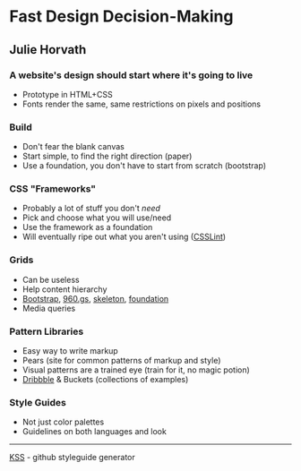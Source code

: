 # Fast Design Decision-Making
## Julie Horvath

### A website's design should start where it's going to live

* Prototype in HTML+CSS
* Fonts render the same, same restrictions on pixels and positions

### Build

* Don't fear the blank canvas
* Start simple, to find the right direction (paper)
* Use a foundation, you don't have to start from scratch (bootstrap)

### CSS "Frameworks"

* Probably a lot of stuff you don't *need*
* Pick and choose what you will use/need
* Use the framework as a foundation
* Will eventually ripe out what you aren't using 
  ([CSSLint](https://github.com/stubbornella/csslint))

### Grids 

* Can be useless
* Help content hierarchy
* [Bootstrap](http://twitter.github.io/bootstrap/), [960.gs](http://960.gs/),
  [skeleton](http://www.getskeleton.com/), [foundation](http://foundation.zurb.com/)
* Media queries

### Pattern Libraries 

* Easy way to write markup
* Pears (site for common patterns of markup and style)
* Visual patterns are a trained eye (train for it, no magic potion)
* [Dribbble](http://dribbble.com/) & Buckets (collections of examples)

### Style Guides

* Not just color palettes
* Guidelines on both languages and look

---
[KSS](http://warpspire.com/kss/) - github styleguide generator
